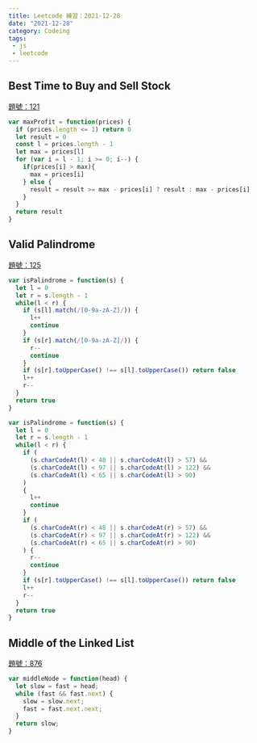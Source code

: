 ```yaml
---
title: Leetcode 練習：2021-12-28
date: "2021-12-28"
category: Codeing
tags:
 - js
 - leetcode
---
```


## Best Time to Buy and Sell Stock
[題號：121](https://leetcode.com/problems/best-time-to-buy-and-sell-stock/)

```js
var maxProfit = function(prices) {
  if (prices.length <= 1) return 0
  let result = 0
  const l = prices.length - 1
  let max = prices[l]
  for (var i = l - 1; i >= 0; i--) {
    if(prices[i] > max){
      max = prices[i]
    } else {
      result = result >= max - prices[i] ? result : max - prices[i]
    }
  }
  return result
}
```

## Valid Palindrome 
[題號：125](https://leetcode.com/problems/valid-palindrome/)

```js
var isPalindrome = function(s) {
  let l = 0
  let r = s.length - 1
  while(l < r) {
    if (s[l].match(/[0-9a-zA-Z]/)) {
      l++
      continue
    }
    if (s[r].match(/[0-9a-zA-Z]/)) {
      r--
      continue
    } 
    if (s[r].toUpperCase() !== s[l].toUpperCase()) return false
    l++
    r--
  } 
  return true
}
```

```js
var isPalindrome = function(s) {
  let l = 0
  let r = s.length - 1
  while(l < r) {
    if (
      (s.charCodeAt(l) < 48 || s.charCodeAt(l) > 57) &&
      (s.charCodeAt(l) < 97 || s.charCodeAt(l) > 122) &&
      (s.charCodeAt(l) < 65 || s.charCodeAt(l) > 90)
    )
    {
      l++
      continue
    }
    if (
      (s.charCodeAt(r) < 48 || s.charCodeAt(r) > 57) &&
      (s.charCodeAt(r) < 97 || s.charCodeAt(r) > 122) && 
      (s.charCodeAt(r) < 65 || s.charCodeAt(r) > 90)
    ) {
      r--
      continue
    } 
    if (s[r].toUpperCase() !== s[l].toUpperCase()) return false
    l++
    r--
  } 
  return true
}
```

## Middle of the Linked List
[題號：876](https://leetcode.com/problems/middle-of-the-linked-list/)

```js
var middleNode = function(head) {
  let slow = fast = head;
  while (fast && fast.next) {
    slow = slow.next;
    fast = fast.next.next;
  }
  return slow;
}
```